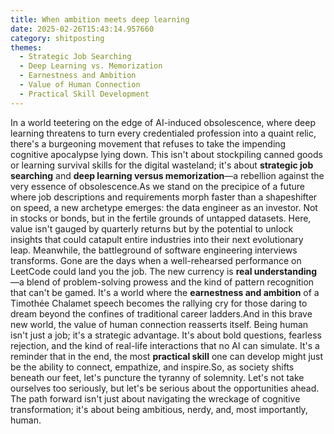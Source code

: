 ```yaml
---
title: When ambition meets deep learning
date: 2025-02-26T15:43:14.957660
category: shitposting
themes:
  - Strategic Job Searching
  - Deep Learning vs. Memorization
  - Earnestness and Ambition
  - Value of Human Connection
  - Practical Skill Development
---
```

In a world teetering on the edge of AI-induced obsolescence, where deep learning threatens to turn every credentialed profession into a quaint relic, there's a burgeoning movement that refuses to take the impending cognitive apocalypse lying down. This isn't about stockpiling canned goods or learning survival skills for the digital wasteland; it's about **strategic job searching** and **deep learning versus memorization**—a rebellion against the very essence of obsolescence.As we stand on the precipice of a future where job descriptions and requirements morph faster than a shapeshifter on speed, a new archetype emerges: the data engineer as an investor. Not in stocks or bonds, but in the fertile grounds of untapped datasets. Here, value isn't gauged by quarterly returns but by the potential to unlock insights that could catapult entire industries into their next evolutionary leap. Meanwhile, the battleground of software engineering interviews transforms. Gone are the days when a well-rehearsed performance on LeetCode could land you the job. The new currency is **real understanding**—a blend of problem-solving prowess and the kind of pattern recognition that can't be gamed. It's a world where the **earnestness and ambition** of a Timothée Chalamet speech becomes the rallying cry for those daring to dream beyond the confines of traditional career ladders.And in this brave new world, the value of human connection reasserts itself. Being human isn't just a job; it's a strategic advantage. It's about bold questions, fearless rejection, and the kind of real-life interactions that no AI can simulate. It's a reminder that in the end, the most **practical skill** one can develop might just be the ability to connect, empathize, and inspire.So, as society shifts beneath our feet, let's puncture the tyranny of solemnity. Let's not take ourselves too seriously, but let's be serious about the opportunities ahead. The path forward isn't just about navigating the wreckage of cognitive transformation; it's about being ambitious, nerdy, and, most importantly, human.